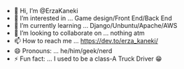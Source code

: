 - 👋 Hi, I’m @ErzaKaneki
- 👀 I’m interested in ... Game design/Front End/Back End
- 🌱 I’m currently learning ... Django/Unbuntu/Apache/AWS
- 💞️ I’m looking to collaborate on ... nothing atm
- 📫 How to reach me ... https://dev.to/erza_kaneki/
- 😄 Pronouns: ... he/him/geek/nerd
- ⚡ Fun fact: ... I used to be a class-A Truck Driver 😁

<!---
ErzaKaneki/ErzaKaneki is a ✨ special ✨ repository because its `README.md` (this file) appears on your GitHub profile.
You can click the Preview link to take a look at your changes.
--->
